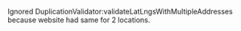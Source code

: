 Ignored DuplicationValidator:validateLatLngsWithMultipleAddresses because website had same for 2 locations.

